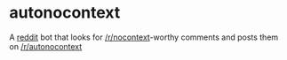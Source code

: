 # autonocontext
A [reddit](https://www.reddit.com) bot that looks for [/r/nocontext](https://www.reddit.com/r/nocontext/)-worthy comments and posts them on [/r/autonocontext](https://www.reddit.com/r/autonocontext/)
